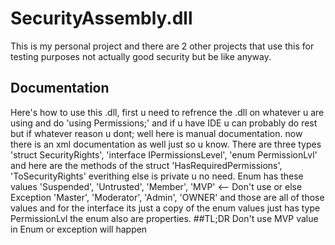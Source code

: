# SecurityAssembly.dll
This is my personal project and there are 2 other projects that use this for testing purposes not actually good security but be like anyway.
## Documentation
Here's how to use this .dll, first u need to refrence the .dll on whatever u are using and do 'using Permissions;' and if u have IDE u can probably do rest but if whatever reason u dont; well here is manual documentation. now there is an xml documentation as well just so u know. There are three types
'struct SecurityRights', 'interface IPermissionsLevel', 'enum PermissionLvl' and here are the methods of the struct 
'HasRequiredPermissions', 'ToSecurityRights' everithing else is private u no need. Enum has these values 'Suspended', 'Untrusted', 'Member', 'MVP' <-- Don't use or else Exception 'Master', 'Moderator', 'Admin', 'OWNER' and those are all of those values and for the interface its just a copy of the enum values just has type PermissionLvl the enum also are properties.
##TL;DR
Don't use MVP value in Enum or exception will happen
